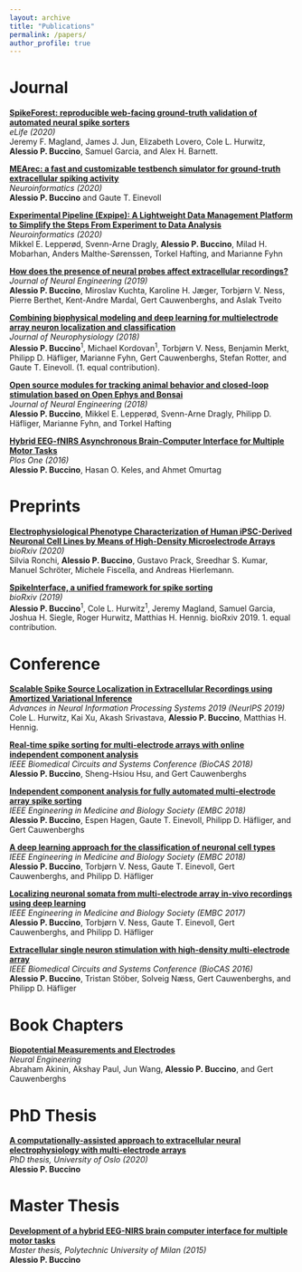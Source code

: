 ```yaml
---
layout: archive
title: "Publications"
permalink: /papers/
author_profile: true
---
```


# Journal 

<p>
<a href="https://elifesciences.org/articles/55167">
<b>SpikeForest: reproducible web-facing ground-truth validation of automated neural spike sorters</b></a><br>
<i> eLife (2020)</i><br>
Jeremy F. Magland, James J. Jun, Elizabeth Lovero, Cole L. Hurwitz, <b>Alessio P. Buccino</b>, Samuel Garcia, and Alex H. Barnett. 
</p>

<p>
<a href="https://link.springer.com/article/10.1007/s12021-020-09467-7">
<b>MEArec: a fast and customizable testbench simulator for ground-truth extracellular spiking activity</b></a><br>
<i> Neuroinformatics (2020)</i> <br><b>Alessio P. Buccino</b> and Gaute T. Einevoll 
</p>

<p>
<a href="https://www.frontiersin.org/articles/10.3389/fninf.2020.00030/full">
<b>Experimental Pipeline (Expipe): A Lightweight Data Management Platform to Simplify the Steps From Experiment to Data Analysis</b></a><br>
<i> Neuroinformatics (2020)</i> <br>
Mikkel E. Lepperød, Svenn-Arne Dragly, <b>Alessio P. Buccino</b>, Milad H. Mobarhan, Anders Malthe-Sørenssen, Torkel Hafting, and Marianne Fyhn
</p>

<p>
<a href="https://iopscience.iop.org/article/10.1088/1741-2552/ab03a1">
<b>How does the presence of neural probes affect extracellular recordings?</b></a><br>
<i> Journal of Neural Engineering (2019)</i><br>
<b>Alessio P. Buccino</b>, Miroslav Kuchta, Karoline H. Jæger, Torbjørn V. Ness, Pierre Berthet, Kent-Andre Mardal, Gert Cauwenberghs, and Aslak Tveito
</p>


<p>
<a href="https://journals.physiology.org/doi/full/10.1152/jn.00210.2018">
<b>Combining biophysical modeling and deep learning for multielectrode array neuron localization and classification</b></a><br>
<i> Journal of Neurophysiology (2018)</i><br>
<b>Alessio P. Buccino</b><sup>1</sup>, Michael Kordovan<sup>1</sup>, Torbjørn V. Ness, Benjamin Merkt, Philipp D. Häfliger, Marianne Fyhn, Gert Cauwenberghs, Stefan Rotter, and Gaute T. Einevoll. (1. equal contribution). 

</p>


<p>
<a href="https://iopscience.iop.org/article/10.1088/1741-2552/aacf45">
<b>Open source modules for tracking animal behavior and closed-loop stimulation based on Open Ephys and Bonsai</b></a><br>
<i> Journal of Neural Engineering (2018)</i><br>
<b>Alessio P. Buccino</b>,  Mikkel E. Lepperød, Svenn-Arne Dragly, Philipp D. Häfliger, Marianne Fyhn, and Torkel Hafting
</p>


<p>
<a href="https://journals.plos.org/plosone/article?id=10.1371/journal.pone.0146610">
<b>Hybrid EEG-fNIRS Asynchronous Brain-Computer Interface for Multiple Motor Tasks</b></a><br>
<i>Plos One (2016)</i><br> <b>Alessio P. Buccino</b>, Hasan O. Keles, and Ahmet Omurtag
</p>


# Preprints

<p>
<a href="https://www.biorxiv.org/content/10.1101/796599v1">
<b>Electrophysiological Phenotype Characterization of Human iPSC-Derived Neuronal Cell Lines by Means of High-Density Microelectrode Arrays</b></a><br>
<i> bioRxiv (2020)</i><br>Silvia Ronchi, <b>Alessio P. Buccino</b>, Gustavo Prack, Sreedhar S. Kumar, Manuel Schröter, Michele Fiscella, and Andreas Hierlemann</b>. 
</p>

<p>
<a href="https://www.biorxiv.org/content/10.1101/796599v1">
<b>SpikeInterface, a unified framework for spike sorting</b></a><br>
<i> bioRxiv (2019)</i><br><b>Alessio P. Buccino</b><sup>1</sup>, Cole L. Hurwitz<sup>1</sup>, Jeremy Magland, Samuel Garcia, Joshua H. Siegle, Roger Hurwitz, Matthias H. Hennig. bioRxiv 2019. 1. equal contribution. 
</p>


# Conference

<p>
<a href="https://papers.nips.cc/paper/8720-scalable-spike-source-localization-in-extracellular-recordings-using-amortized-variational-inference">
<b>Scalable Spike Source Localization in Extracellular Recordings using Amortized Variational Inference</b></a><br>
<i> Advances in Neural Information Processing Systems 2019 (NeurIPS 2019)</i><br> Cole L. Hurwitz, Kai Xu, Akash Srivastava, <b>Alessio P. Buccino</b>, Matthias H. Hennig. 
</p>

<p>
<a href="https://ieeexplore.ieee.org/document/8584797">
<b>Real-time spike sorting for multi-electrode arrays with online independent component analysis</b></a><br>
<i> IEEE Biomedical Circuits and Systems Conference (BioCAS 2018)</i><br>
<b>Alessio P. Buccino</b>, Sheng-Hsiou Hsu, and Gert Cauwenberghs 
</p>

<p>
<a href="https://ieeexplore.ieee.org/document/8512788">
<b>Independent component analysis for fully automated multi-electrode array spike sorting</b></a><br>
<i> IEEE Engineering in Medicine and Biology Society (EMBC 2018)</i><br>
<b>Alessio P. Buccino</b>, Espen Hagen, Gaute T. Einevoll, Philipp D. Häfliger, and Gert Cauwenberghs
</p>

<p>
<a href="https://ieeexplore.ieee.org/document/8512498">
<b>A deep learning approach for the classification of neuronal cell types</b></a><br>
<i> IEEE Engineering in Medicine and Biology Society (EMBC 2018)</i><br>
<b>Alessio P. Buccino</b>, Torbjørn V. Ness, Gaute T. Einevoll, Gert Cauwenberghs, and Philipp D. Häfliger
</p>


<p>
<a href="https://ieeexplore.ieee.org/document/8512498">
<b>Localizing neuronal somata from multi-electrode array in-vivo recordings using deep learning</b></a><br>
<i> IEEE Engineering in Medicine and Biology Society (EMBC 2017)</i><br>
<b>Alessio P. Buccino</b>, Torbjørn V. Ness, Gaute T. Einevoll, Gert Cauwenberghs, and Philipp D. Häfliger
</p>

<p>
<a href="https://ieeexplore.ieee.org/document/7833846">
<b>Extracellular single neuron stimulation with high-density multi-electrode array</b></a><br>
<i> IEEE Biomedical Circuits and Systems Conference (BioCAS 2016)</i><br>
<b>Alessio P. Buccino</b>, Tristan Stöber, Solveig Næss, Gert Cauwenberghs, and Philipp D. Häfliger
</p>


# Book Chapters

<p>
<a href="https://ieeexplore.ieee.org/document/7833846">
<b>Biopotential Measurements and Electrodes</b></a><br>
<i>Neural Engineering</i><br>
Abraham Akinin, Akshay Paul, Jun Wang, <b>Alessio P. Buccino</b>, and Gert Cauwenberghs
</p>


# PhD Thesis

<p>
<a href="https://www.duo.uio.no/handle/10852/72480">
<b>A computationally-assisted approach to extracellular neural electrophysiology with multi-electrode arrays</b></a><br>
<i> PhD thesis, University of Oslo (2020) </i><br>
<b>Alessio P. Buccino</b>
</p>

# Master Thesis

<p>
<a href="https://www.politesi.polimi.it/handle/10589/112424">
<b>Development of a hybrid EEG-NIRS brain computer interface for multiple motor tasks</b></a><br>
<i>Master thesis, Polytechnic University of Milan (2015) </i><br>
<b>Alessio P. Buccino</b>
</p>


